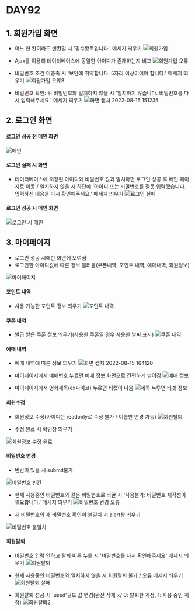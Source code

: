 # DAY92

## 1. 회원가입 화면

* 어느 한 칸이라도 빈칸일 시 '필수황목입니다.' 메세지 띄우기
![회원가입](https://user-images.githubusercontent.com/103159709/184588880-29ea09d4-cfc3-466e-848f-b8bc7b8feef8.png)

* Ajax를 이용해 데이터베이스에 동일한 아이디가 존재하는지 비교
![회원가입 오류](https://user-images.githubusercontent.com/103159709/184589002-c80c26bd-6c9c-4dc3-a74f-1ee2141f0560.png)

* 비밀번호 조건 미충족 시 '보안에 취약합니다. 5자리 이상이어야 합니다.' 메세지 띄우기
![회원가입 오류3](https://user-images.githubusercontent.com/103159709/184589156-f0efc88c-cc86-4211-a7d9-1932b155fffa.png)

* 비밀번호 확인: 위 비밀번호와 일치하지 않을 시 '일치하지 않습니다. 비밀번호를 다시 입력해주세요.' 메세지 띄우기
 ![화면 캡처 2022-08-15 151235](https://user-images.githubusercontent.com/103159709/184589362-0eacb31c-ea22-45c7-b38c-cb2f8c03ad15.png)

## 2. 로그인 화면 

#### 로그인 성공 전 메인 화면
 ![메인](https://user-images.githubusercontent.com/103159709/184587001-baaed115-59d8-4e4e-8124-9526465136d4.png)

#### 로그인 실패 시 화면 
* 데이터베이스에 저장된 아이디와 비밀번호 값과 일치하면 로그인 성공 후 메인 페이지로 이동 / 일치하지 않을 시 하단에 '아이디 또는 비밀번호를 잘못 입력했습니다. 입력하신 내용을 다시 확인해주세요.' 메세지 띄우기
![로그인 실패](https://user-images.githubusercontent.com/103159709/184592866-08a3b2cd-30a8-42ad-a89e-fe404d2816f2.png)

#### 로그인 성공 시 메인 화면 
 ![로그인 시 메인](https://user-images.githubusercontent.com/103159709/184587306-a4b96cc2-fa53-469d-b7b4-a25f4fd4b4df.png)

## 3. 마이페이지

* 로그인 성공 시에만 화면에 보여짐
* 로그인한 아이디값에 따른 정보 불러옴(쿠폰내역, 포인트 내역, 예매내역, 회원정보)

![마이페이지](https://user-images.githubusercontent.com/103159709/184587770-8cf97d89-0dd1-4ff6-89f6-ad2fc66b738b.png)

#### 포인트 내역
* 사용 가능한 포인트 정보 띄우기
![포인트 내역](https://user-images.githubusercontent.com/103159709/184595968-e627815a-412c-48db-b3a5-d48bd0528aec.png)

#### 쿠폰 내역
* 발급 받은 쿠폰 정보 띄우기(사용한 쿠폰일 경우 사용한 날짜 표시)
![쿠폰 내역](https://user-images.githubusercontent.com/103159709/184596083-4617f312-9d24-414b-b6d3-09a962682b7f.png)

#### 예매 내역
* 예매 내역에 따른 정보 띄우기
![화면 캡처 2022-08-15 164120](https://user-images.githubusercontent.com/103159709/184596605-065fa7eb-465e-428c-9793-e7f4a037ecd8.png)

* 마이페이지에서 예매번호 누르면 예매 정보 화면으로 간편하게 넘어감
![예매 정보](https://user-images.githubusercontent.com/103159709/184600810-59bbd238-0341-4345-bd61-9738070a071b.png)

* 마이페이지에서 영화제목(ex싸이코) 누르면 티켓이 나옴
![제목 누루면 티겟 정보](https://user-images.githubusercontent.com/103159709/184601356-d75746c2-6539-4a90-8299-e07aa5c8029c.png)

#### 회원수정
* 회원정보 수정(아이디는 readonly로 수정 불가 / 이름만 변경 가능)
![회원탈퇴](https://user-images.githubusercontent.com/103159709/184606779-b6c7dfee-b872-4dab-81f6-64ca158dc24d.png)

* 수정 완료 시 확인창 띄우기

![회원정보 수정 완료](https://user-images.githubusercontent.com/103159709/184603639-24e37648-b21a-49ba-9a12-ee0ee9e75aab.png)

#### 비밀번호 변경
* 빈칸이 있을 시 submit불가

![비밀번호 빈칸](https://user-images.githubusercontent.com/103159709/184757308-9b5dca19-4b83-41d6-b3db-92fe5c322e2b.png)

* 현재 사용중인 비밀번호와 같은 비밀번호로 바꿀 시 '사용불가: 비밀번호 재작성이 필요합니다.' 메세지 띄우기
![비밀번호 변경 오류](https://user-images.githubusercontent.com/103159709/184757134-746fbf45-6c71-4426-8e20-3d8c70e046ea.png)

* 새 비밀번호와 새 비밀번호 확인이 불일치 시 alert창 띄우기

![비밀번호 불일치](https://user-images.githubusercontent.com/103159709/184757465-499668ef-deb9-4f82-aa23-6bb433971f93.png)

#### 회원탈퇴
* 비밀번호 입력 안하고 탈퇴 버튼 누를 시 '비밀번호를 다시 확인해주세요' 메세지 띄우기
![회원탈퇴](https://user-images.githubusercontent.com/103159709/184588051-364001e8-ad64-4b91-9625-012369aa7c5d.png)

* 현재 사용중인 비밀번호와 일치하지 않을 시 회원탈퇴 불가 / 오류 메세지 띄우기
![회원탈퇴 실패](https://user-images.githubusercontent.com/103159709/184606049-c357f2f1-57c4-4ce1-87ec-8242f6640e36.png)

* 회원탈퇴 성공 시 'used'필드 값 변경(완전 삭제 ×/ 0: 탈퇴한 계정, 1: 사용 중인 계정) 
![회원탈퇴2](https://user-images.githubusercontent.com/103159709/184588283-c7794aaf-8c7e-4fde-a7ba-b9c5cd2fda95.png)

